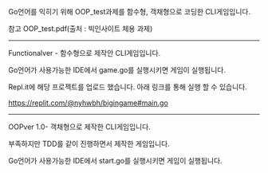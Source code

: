 Go언어를 익히기 위해 OOP_test과제를 함수형, 객채형으로 코딩한 CLI게임입니다.

참고 OOP_test.pdf(출처 : 빅인사이트 체용 과제)

_______________________________________________________________________________
Functionalver - 함수형으로 제작안 CLI게임입니다.

Go언어가 사용가능한 IDE에서 game.go를 실행시키면 게임이 실행됩니다.

Repl.it에 해당 프로젝트를 업로드 했습니다. 아래 링크를 통해 실행 할 수 있습니다.

https://replit.com/@nyhwbh/bigingame#main.go


________________________________________________________________________________
OOPver 1.0- 객채형으로 제작한 CLI게임입니다.

부족하지만 TDD를 같이 진행하면서 제작한 게임입니다.

Go언어가 사용가능한 IDE에서 start.go를 실행시키면 게임이 실행됩니다.
